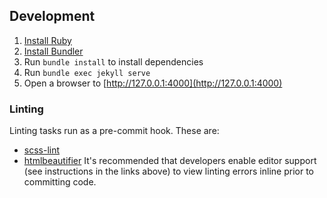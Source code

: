 ## Development
1. [Install Ruby](https://www.ruby-lang.org/en/documentation/installation/)
1. [Install Bundler](https://bundler.io/)
1. Run `bundle install` to install dependencies
1. Run `bundle exec jekyll serve`
1. Open a browser to [http://127.0.0.1:4000](http://127.0.0.1:4000)
### Linting
Linting tasks run as a pre-commit hook. These are:
- [scss-lint](https://github.com/sds/scss-lint)
- [htmlbeautifier](https://github.com/threedaymonk/htmlbeautifier)
It's recommended that developers enable editor support (see instructions in the links above) to view linting errors inline prior to committing code.
